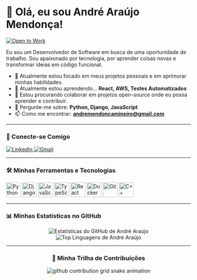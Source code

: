 # 👋 Olá, eu sou André Araújo Mendonça!

<p align="left">
  <a href="https://www.linkedin.com/in/seu-usuario-linkedin" target="_blank">
    <img src="https://img.shields.io/badge/Status-Open%20to%20Work-brightgreen?style=for-the-badge&logo=none" alt="Open to Work">
  </a>
</p>

Eu sou um Desenvolvedor de Software em busca de uma oportunidade de trabalho. Sou apaixonado por tecnologia, por aprender coisas novas e transformar ideias em código funcional.

* 🔭 Atualmente estou focado em meus projetos pessoais e em aprimorar minhas habilidades.
* 🌱 Atualmente estou aprendendo... **React, AWS, Testes Automatizados**
* 👯 Estou procurando colaborar em projetos open-source onde eu possa aprender e contribuir.
* 💬 Pergunte-me sobre: **Python, Django, JavaScript**
* 📫 Como me encontrar: **andremendoncamineiro@gmail.com** 

---

### 🔗 Conecte-se Comigo

<p align="left">
  <a href="www.linkedin.com/in/andré-araujo-667547280" target="_blank">
    <img src="https://img.shields.io/badge/LinkedIn-0077B5?style=for-the-badge&logo=linkedin&logoColor=white" alt="LinkedIn">
  </a>
  <a href="mailto:andremendoncamineiro@gmail.com" target="_blank">
    <img src="https://img.shields.io/badge/Gmail-D14836?style=for-the-badge&logo=gmail&logoColor=white" alt="Gmail">
  </a>
  </p>

---

### 🛠️ Minhas Ferramentas e Tecnologias

<p align="left">
  <img src="https://cdn.jsdelivr.net/gh/devicons/devicon/icons/python/python-original.svg" alt="Python" width="40" height="40"/>
  <img src="https://cdn.jsdelivr.net/gh/devicons/devicon/icons/django/django-plain.svg" alt="Django" width="40" height="40"/>
  <img src="https://cdn.jsdelivr.net/gh/devicons/devicon/icons/javascript/javascript-original.svg" alt="JavaScript" width="40" height="40"/>
  <img src="https://cdn.jsdelivr.net/gh/devicons/devicon/icons/typescript/typescript-original.svg" alt="TypeScript" width="40" height="40"/>
  <img src="https://cdn.jsdelivr.net/gh/devicons/devicon/icons/react/react-original.svg" alt="React" width="40" height="40"/>
  <img src="https://cdn.jsdelivr.net/gh/devicons/devicon/icons/docker/docker-original.svg" alt="Docker" width="40" height="40"/>
  <img src="https://cdn.jsdelivr.net/gh/devicons/devicon/icons/git/git-original.svg" alt="Git" width="40" height="40"/>
  <img src="https://cdn.jsdelivr.net/gh/devicons/devicon@latest/icons/cplusplus/cplusplus-original.svg" alt="C++" width="40" height="40" />
          
          
</p>

---

### 📊 Minhas Estatísticas no GitHub

<p align="center">
  <img src="https://github-readme-stats.vercel.app/api?username=andrearaujov&show_icons=true&theme=dracula&include_all_commits=true&count_private=true" alt="Estatísticas do GitHub de André Araújo"/>
  <br/>
  <img src="https://github-readme-stats.vercel.app/api/top-langs/?username=andrearaujov&layout=compact&theme=dracula" alt="Top Linguagens de André Araújo"/>
</p>

---

<div align="center">
  <h3>🐍 Minha Trilha de Contribuições</h3>
    <picture>
    <source media="(prefers-color-scheme: dark)" srcset="https://github.com/seu-username/seu-username/blob/output/github-contribution-grid-snake-dark.svg">
    <source media="(prefers-color-scheme: light)" srcset="https://github.com/seu-username/seu-username/blob/output/github-contribution-grid-snake.svg">
    <img alt="github contribution grid snake animation" src="https://github.com/seu-username/seu-username/blob/output/github-contribution-grid-snake.svg">
    </picture>
</div>

